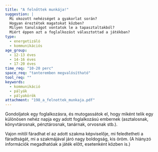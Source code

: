 ```yaml
---
title: "A felnőttek munkája!"
suggestion: | 
  Mi okozott nehézséget a gyakorlat során?
  Hogyan éreztétek magatokat közben?
  Milyen tanulságot vontatok le a tapasztaltakból?
  Miért éppen azt a foglalkozást választottad a játékban?
type:
  - energetizáló
  - kommunikációs
age_group:
  - 12-13 éves
  - 14-16 éves
  - 17-20 éves
time_req: "10-20 perc"
space_req: "tanteremben megvalósítható"
tool_req: ""
keywords: 
  - kommunikáció
  - pályák
  - pályakörök
attachment: "198_a_felnottek_munkaja.pdf"
---
```


Gondoljatok egy foglalkozásra, és mutogassátok el, hogy miként telik egy különösen nehéz napja egy adott foglalkozású embernek (asztalosnak, könyvtárosnak, pénztárosnak, tanárnak, orvosnak stb.).

Vajon mitől fáradhat el az adott szakma képviselője, mi feledtetheti a fáradtságát, mi a szakmájával járó nagy boldogság, kis öröm. (A hiányzó információk megadhatóak a játék előtt, esetenként közben is.)
  
  
